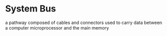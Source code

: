 # System Bus

a pathway composed of cables and connectors used to carry data between a computer microprocessor and the main memory

